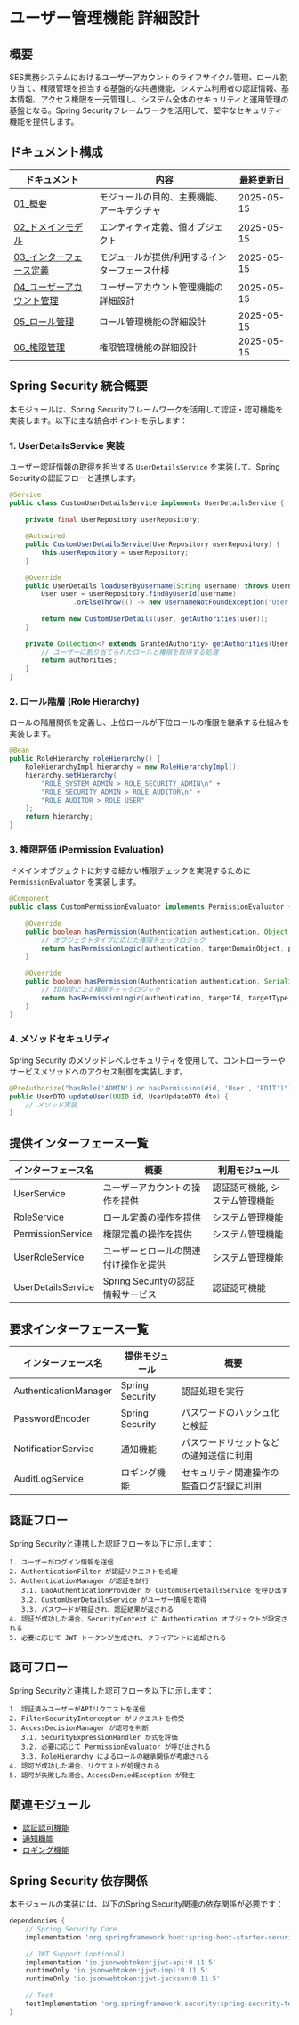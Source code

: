# ユーザー管理機能 詳細設計

## 概要
SES業務システムにおけるユーザーアカウントのライフサイクル管理、ロール割り当て、権限管理を担当する基盤的な共通機能。システム利用者の認証情報、基本情報、アクセス権限を一元管理し、システム全体のセキュリティと運用管理の基盤となる。Spring Securityフレームワークを活用して、堅牢なセキュリティ機能を提供します。

## ドキュメント構成

| ドキュメント | 内容 | 最終更新日 |
|------------|------|----------|
| [01_概要](./01_概要.md) | モジュールの目的、主要機能、アーキテクチャ | 2025-05-15 |
| [02_ドメインモデル](./02_ドメインモデル.md) | エンティティ定義、値オブジェクト | 2025-05-15 |
| [03_インターフェース定義](./03_インターフェース定義.md) | モジュールが提供/利用するインターフェース仕様 | 2025-05-15 |
| [04_ユーザーアカウント管理](./04_ユーザーアカウント管理.md) | ユーザーアカウント管理機能の詳細設計 | 2025-05-15 |
| [05_ロール管理](./05_ロール管理.md) | ロール管理機能の詳細設計 | 2025-05-15 |
| [06_権限管理](./06_権限管理.md) | 権限管理機能の詳細設計 | 2025-05-15 |

## Spring Security 統合概要

本モジュールは、Spring Securityフレームワークを活用して認証・認可機能を実装します。以下に主な統合ポイントを示します：

### 1. UserDetailsService 実装

ユーザー認証情報の取得を担当する `UserDetailsService` を実装して、Spring Securityの認証フローと連携します。

```java
@Service
public class CustomUserDetailsService implements UserDetailsService {
    
    private final UserRepository userRepository;
    
    @Autowired
    public CustomUserDetailsService(UserRepository userRepository) {
        this.userRepository = userRepository;
    }
    
    @Override
    public UserDetails loadUserByUsername(String username) throws UsernameNotFoundException {
        User user = userRepository.findByUserId(username)
                .orElseThrow(() -> new UsernameNotFoundException("User not found: " + username));
        
        return new CustomUserDetails(user, getAuthorities(user));
    }
    
    private Collection<? extends GrantedAuthority> getAuthorities(User user) {
        // ユーザーに割り当てられたロールと権限を取得する処理
        return authorities;
    }
}
```

### 2. ロール階層 (Role Hierarchy)

ロールの階層関係を定義し、上位ロールが下位ロールの権限を継承する仕組みを実装します。

```java
@Bean
public RoleHierarchy roleHierarchy() {
    RoleHierarchyImpl hierarchy = new RoleHierarchyImpl();
    hierarchy.setHierarchy(
        "ROLE_SYSTEM_ADMIN > ROLE_SECURITY_ADMIN\n" +
        "ROLE_SECURITY_ADMIN > ROLE_AUDITOR\n" +
        "ROLE_AUDITOR > ROLE_USER"
    );
    return hierarchy;
}
```

### 3. 権限評価 (Permission Evaluation)

ドメインオブジェクトに対する細かい権限チェックを実現するために `PermissionEvaluator` を実装します。

```java
@Component
public class CustomPermissionEvaluator implements PermissionEvaluator {
    
    @Override
    public boolean hasPermission(Authentication authentication, Object targetDomainObject, Object permission) {
        // オブジェクトタイプに応じた権限チェックロジック
        return hasPermissionLogic(authentication, targetDomainObject, permission);
    }
    
    @Override
    public boolean hasPermission(Authentication authentication, Serializable targetId, String targetType, Object permission) {
        // ID指定による権限チェックロジック
        return hasPermissionLogic(authentication, targetId, targetType, permission);
    }
}
```

### 4. メソッドセキュリティ

Spring Security のメソッドレベルセキュリティを使用して、コントローラーやサービスメソッドへのアクセス制御を実装します。

```java
@PreAuthorize("hasRole('ADMIN') or hasPermission(#id, 'User', 'EDIT')")
public UserDTO updateUser(UUID id, UserUpdateDTO dto) {
    // メソッド実装
}
```

## 提供インターフェース一覧

| インターフェース名 | 概要 | 利用モジュール |
|-----------------|------|--------------|
| UserService | ユーザーアカウントの操作を提供 | 認証認可機能, システム管理機能 |
| RoleService | ロール定義の操作を提供 | システム管理機能 |
| PermissionService | 権限定義の操作を提供 | システム管理機能 |
| UserRoleService | ユーザーとロールの関連付け操作を提供 | システム管理機能 |
| UserDetailsService | Spring Securityの認証情報サービス | 認証認可機能 |

## 要求インターフェース一覧

| インターフェース名 | 提供モジュール | 概要 |
|-----------------|--------------|------|
| AuthenticationManager | Spring Security | 認証処理を実行 |
| PasswordEncoder | Spring Security | パスワードのハッシュ化と検証 |
| NotificationService | 通知機能 | パスワードリセットなどの通知送信に利用 |
| AuditLogService | ロギング機能 | セキュリティ関連操作の監査ログ記録に利用 |

## 認証フロー

Spring Securityと連携した認証フローを以下に示します：

```
1. ユーザーがログイン情報を送信
2. AuthenticationFilter が認証リクエストを処理
3. AuthenticationManager が認証を試行
   3.1. DaoAuthenticationProvider が CustomUserDetailsService を呼び出す
   3.2. CustomUserDetailsService がユーザー情報を取得
   3.3. パスワードが検証され、認証結果が返される
4. 認証が成功した場合、SecurityContext に Authentication オブジェクトが設定される
5. 必要に応じて JWT トークンが生成され、クライアントに返却される
```

## 認可フロー

Spring Securityと連携した認可フローを以下に示します：

```
1. 認証済みユーザーがAPIリクエストを送信
2. FilterSecurityInterceptor がリクエストを傍受
3. AccessDecisionManager が認可を判断
   3.1. SecurityExpressionHandler が式を評価
   3.2. 必要に応じて PermissionEvaluator が呼び出される
   3.3. RoleHierarchy によるロールの継承関係が考慮される
4. 認可が成功した場合、リクエストが処理される
5. 認可が失敗した場合、AccessDeniedException が発生
```

## 関連モジュール

- [認証認可機能](../01_認証認可機能/)
- [通知機能](../09_通知機能/)
- [ロギング機能](../06_ロギング機能/)

## Spring Security 依存関係

本モジュールの実装には、以下のSpring Security関連の依存関係が必要です：

```gradle
dependencies {
    // Spring Security Core
    implementation 'org.springframework.boot:spring-boot-starter-security'
    
    // JWT Support (optional)
    implementation 'io.jsonwebtoken:jjwt-api:0.11.5'
    runtimeOnly 'io.jsonwebtoken:jjwt-impl:0.11.5'
    runtimeOnly 'io.jsonwebtoken:jjwt-jackson:0.11.5'
    
    // Test
    testImplementation 'org.springframework.security:spring-security-test'
}
```